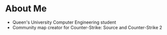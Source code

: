 # About Me
- Queen's University Computer Engineering student
- Community map creator for Counter-Strike: Source and Counter-Strike 2

